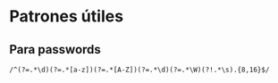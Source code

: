 # Patrones útiles

## Para passwords

``/^(?=.*\d)(?=.*[a-z])(?=.*[A-Z])(?=.*\d)(?=.*\W)(?!.*\s).{8,16}$/``
